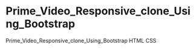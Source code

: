 # Prime_Video_Responsive_clone_Using_Bootstrap
Prime_Video_Responsive_clone_Using_Bootstrap HTML CSS

